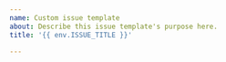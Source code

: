 ```yaml
---
name: Custom issue template
about: Describe this issue template's purpose here.
title: '{{ env.ISSUE_TITLE }}'

---
```



